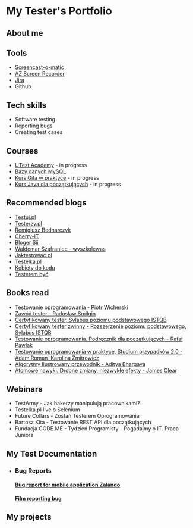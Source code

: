 # My Tester's Portfolio

## About me

## Tools

* [Screencast-o-matic](https://screencast-o-matic.com/)
* [AZ Screen Recorder](https://www.dobreprogramy.pl/az-screen-recorder-no-root,program,android,6628599101097601)
* [Jira](https://www.atlassian.com/pl/software/jira)
* Github

## Tech skills

* Software testing
* Reporting bugs
* Creating test cases

## Courses

* [UTest Academy](https://www.utest.com/academy) - in progress
* [Bazy danych MySQL](https://miroslawzelent.pl/kurs-mysql/)
* [Kurs Gita w praktyce](https://www.[.com/watch?v=tvHVafvw16Y) - in progress
* [Kurs Java dla początkujących](https://www.youtube.com/watch?v=T3Pla6wZd4E&list=PL6aekdNhY7DCM1wGLQCE9eP3kPzu-P7E7&index=2) - in progress

## Recommended blogs

* [Testuj.pl](https://testuj.pl/blog/)
* [Testerzy.pl](https://testerzy.pl/)
* [Remigiusz Bednarczyk](https://remigiuszbednarczyk.pl/)
* [Cherry-IT](http://cherry-it.pl/)
* [Bloger Sii](https://sii.pl/blog/)
* [Waldemar Szafraniec - wyszkolewas](https://www.wyszkolewas.com.pl/blog/)
* [Jaktestowac.pl](https://jaktestowac.pl/blog/)
* [Testelka.pl](https://testelka.pl/blog/)
* [Kobiety do kodu](https://kobietydokodu.pl/)
* [Testerem być](https://testerembyc.pl/)

## Books read

* [Testowanie oprogramowania - Piotr Wicherski](https://pwicherski.gitbook.io/testowanie-oprogramowania/)
* [Zawód tester - Radosław Smilgin](https://lubimyczytac.pl/ksiazka/291227/zawod-tester)
* [Certyfikowany tester, Sylabus poziomu podstawowego ISTQB](https://sjsi.org/ist-qb/do-pobrania/)
* [Certyfikowany tester zwinny - Rozszerzenie poziomu podstawowego, Sylabus ISTQB](https://sjsi.org/ist-qb/do-pobrania/)
* [Testowanie oprogramowania. Podręcznik dla początkujących - Rafał Pawlak](https://helion.pl/ksiazki/testowanie-oprogramowania-podrecznik-dla-poczatkujacych-rafal-pawlak,szteop.htm#format/d)
* [Testowanie oprogramowania w praktyce, Studium przypadków 2.0 - Adam Roman, Karolina Zmitrowicz](https://lubimyczytac.pl/ksiazka/4928223/testowanie-oprogramowania-w-praktyce-studium-przypadkow-2-0)
* [Algorytmy Ilustrowany przewodnik - Aditya Bhargava](https://lubimyczytac.pl/ksiazka/4819674/algorytmy-ilustrowany-przewodnik)
* [Atomowe nawyki. Drobne zmiany, niezwykłe efekty - James Clear](https://lubimyczytac.pl/ksiazka/4898707/atomowe-nawyki-drobne-zmiany-niezwykle-efekty)

## Webinars

* TestArmy - Jak hakerzy manipulują pracownikami?
* Testelka.pl live o Selenium
* Future Collars - Zostań Testerem Oprogramowania
* Bartosz Kita - Testowanie REST API dla początkujących
* Fundacja CODE.ME - Tydzień Programisty - Pogadajmy o IT. Praca Juniora

## My Test Documentation

* ### Bug Reports
  #### [Bug report for mobile application Zalando](https://docs.google.com/document/d/1UBKAzUuzPdPOEK8oQfsfzF70FG11VKTZ0uQaSTxKSkY/edit?usp=sharing)
  #### [Film reporting bug](https://mega.nz/file/TGpTRCyK#FkLlhvbt-ZKX0yLR2nLW0CSShr4hLvSihJ3EUWQBNGI)

## My projects
